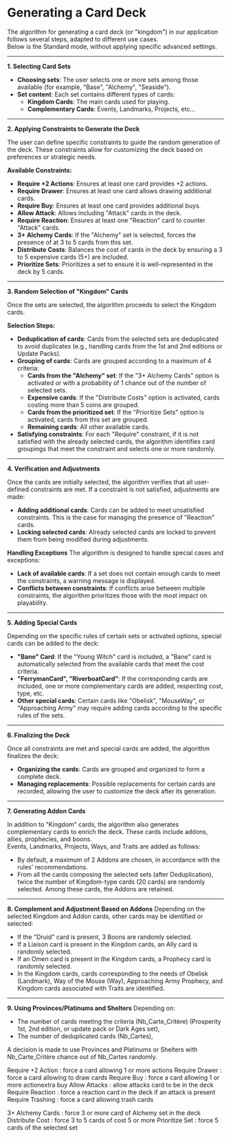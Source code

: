 # Generating a Card Deck

The algorithm for generating a card deck (or "kingdom") in our application follows several steps, adapted to different use cases.   
Below is the Standard mode, without applying specific advanced settings.

---
**1. Selecting Card Sets**

- **Choosing sets**: The user selects one or more sets among those available (for example, "Base", "Alchemy", "Seaside").
- **Set content**: Each set contains different types of cards:
  - **Kingdom Cards**: The main cards used for playing.
  - **Complementary Cards**: Events, Landmarks, Projects, etc...

---
**2. Applying Constraints to Generate the Deck**

The user can define specific constraints to guide the random generation of the deck. These constraints allow for customizing the deck based on preferences or strategic needs.

**Available Constraints:**

- **Require +2 Actions**: Ensures at least one card provides +2 actions.
- **Require Drawer**: Ensures at least one card allows drawing additional cards.
- **Require Buy**: Ensures at least one card provides additional buys.
- **Allow Attack**: Allows including "Attack" cards in the deck.
- **Require Reaction**: Ensures at least one "Reaction" card to counter "Attack" cards.
- **3+ Alchemy Cards**: If the "Alchemy" set is selected, forces the presence of at 3 to 5 cards from this set.
- **Distribute Costs**: Balances the cost of cards in the deck by ensuring a 3 to 5 expensive cards (5+) are included.
- **Prioritize Sets**: Prioritizes a set to ensure it is well-represented in the deck by 5 cards.

---
**3. Random Selection of "Kingdom" Cards**

Once the sets are selected, the algorithm proceeds to select the Kingdom cards.

**Selection Steps:**

- **Deduplication of cards**: Cards from the selected sets are deduplicated to avoid duplicates (e.g., handling cards from the 1st and 2nd editions or Update Packs).
- **Grouping of cards**: Cards are grouped according to a maximum of 4 criteria:
   - **Cards from the "Alchemy" set**: If the "3+ Alchemy Cards" option is activated or with a probability of 1 chance out of the number of selected sets.
   - **Expensive cards**: If the "Distribute Costs" option is activated, cards costing more than 5 coins are grouped.
   - **Cards from the prioritized set**: If the "Prioritize Sets" option is activated, cards from this set are grouped.
   - **Remaining cards**: All other available cards.
- **Satisfying constraints**: For each "Require" constraint, if it is not satisfied with the already selected cards, the algorithm identifies card groupings that meet the constraint and selects one or more randomly.

---
**4. Verification and Adjustments**

Once the cards are initially selected, the algorithm verifies that all user-defined constraints are met. If a constraint is not satisfied, adjustments are made:

- **Adding additional cards**: Cards can be added to meet unsatisfied constraints. This is the case for managing the presence of "Reaction" cards.
- **Locking selected cards**: Already selected cards are locked to prevent them from being modified during adjustments.

**Handling Exceptions**
The algorithm is designed to handle special cases and exceptions:
- **Lack of available cards**: If a set does not contain enough cards to meet the constraints, a warning message is displayed.
- **Conflicts between constraints**: If conflicts arise between multiple constraints, the algorithm prioritizes those with the most impact on playability.

---
**5. Adding Special Cards**

Depending on the specific rules of certain sets or activated options, special cards can be added to the deck:

- **"Bane" Card**: If the "Young Witch" card is included, a "Bane" card is automatically selected from the available cards that meet the cost criteria.
- **"FerrymanCard", "RiverboatCard"**: If the corresponding cards are included, one or more complementary cards are added, respecting cost, type, etc.
- **Other special cards**: Certain cards like "Obelisk", "MouseWay", or "Approaching Army" may require adding cards according to the specific rules of the sets.

---
**6. Finalizing the Deck**

Once all constraints are met and special cards are added, the algorithm finalizes the deck:
- **Organizing the cards**: Cards are grouped and organized to form a complete deck.
- **Managing replacements**: Possible replacements for certain cards are recorded, allowing the user to customize the deck after its generation.

---
**7. Generating Addon Cards**

In addition to "Kingdom" cards, the algorithm also generates complementary cards to enrich the deck. These cards include addons, allies, prophecies, and boons.  
Events, Landmarks, Projects, Ways, and Traits are added as follows:
- By default, a maximum of 2 Addons are chosen, in accordance with the rules' recommendations.
- From all the cards composing the selected sets (after Deduplication), twice the number of Kingdom-type cards (20 cards) are randomly selected. Among these cards, the Addons are retained.

---
**8. Complement and Adjustment Based on Addons**
Depending on the selected Kingdom and Addon cards, other cards may be identified or selected:
- If the "Druid" card is present, 3 Boons are randomly selected.
- If a Liaison card is present in the Kingdom cards, an Ally card is randomly selected.
- If an Omen card is present in the Kingdom cards, a Prophecy card is randomly selected.
- In the Kingdom cards, cards corresponding to the needs of Obelisk (Landmark), Way of the Mouse (Way), Approaching Army Prophecy, and Kingdom cards associated with Traits are identified.

---
**9. Using Provinces/Platinums and Shelters**
Depending on:
- The number of cards meeting the criteria (Nb_Carte_Critère) (Prosperity 1st, 2nd edition, or update pack or Dark Ages set),
- The number of deduplicated cards (Nb_Cartes),

A decision is made to use Provinces and Platinums or Shelters with Nb_Carte_Critère chance out of Nb_Cartes randomly.




Require +2 Action : force a card allowing 1 or more actions
Require Drawer : force a card allowing to draw cards
Require Buy : force a card allowing 1 or more actionextra buy
Allow Attacks : allow attacks card to be in the deck
Require Reaction : force a reaction card in the deck if an attack is present
Require Trashing : force a card allowing trash cards

3+ Alchemy Cards : force 3 or more card of Alchemy set in the deck
Distribute Cost : force 3 to 5 cards of cost 5 or more
Prioritize Set : force 5 cards of the selected set